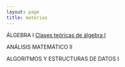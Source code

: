 ```yaml
---
layout: page
title: materias
---
```

ÁLGEBRA I
[Clases teóricas de álgebra I](/2017-03-17-teoría-de-álgebra-I/)

ANÁLISIS MATEMÁTICO II

ALGORITMOS Y ESTRUCTURAS DE DATOS I
